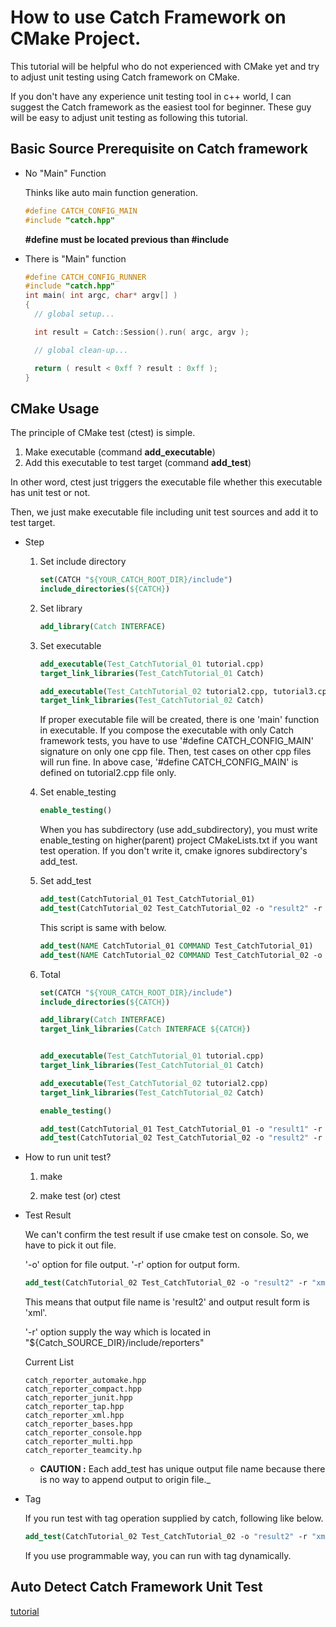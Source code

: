 # How to use Catch Framework on CMake Project.
This tutorial will be helpful who do not experienced with CMake yet and try to adjust unit testing using Catch framework on CMake.

If you don't have any experience unit testing tool in c++ world, I can suggest the Catch framework as the easiest tool for beginner. These guy will be easy to adjust unit testing as following this tutorial.


## Basic Source Prerequisite on Catch framework
  * No "Main" Function

    Thinks like auto main function generation.
    ```cpp
    #define CATCH_CONFIG_MAIN
    #include "catch.hpp"
    ```
    **#define must be located previous than #include**
  * There is "Main" function
    ```cpp
    #define CATCH_CONFIG_RUNNER
    #include "catch.hpp"
    int main( int argc, char* argv[] )
    {
      // global setup...

      int result = Catch::Session().run( argc, argv );

      // global clean-up...

      return ( result < 0xff ? result : 0xff );
    }
    ```

## CMake Usage
  The principle of CMake test (ctest) is simple.
  1. Make executable (command **add_executable**)
  2. Add this executable to test target (command **add_test**)

  In other word, ctest just triggers the executable file whether this executable has unit test or not.

  Then, we just make executable file including unit test sources and add it to test target.

  * Step

    1. Set include directory
        ```cmake
        set(CATCH "${YOUR_CATCH_ROOT_DIR}/include")
        include_directories(${CATCH})
        ```

    2. Set library
        ```cmake
        add_library(Catch INTERFACE)
        ```

    3. Set executable
        ```cmake
        add_executable(Test_CatchTutorial_01 tutorial.cpp)
        target_link_libraries(Test_CatchTutorial_01 Catch)

        add_executable(Test_CatchTutorial_02 tutorial2.cpp, tutorial3.cpp)
        target_link_libraries(Test_CatchTutorial_02 Catch)
        ```
        If proper executable file will be created, there is one 'main' function in executable.
        If you compose the executable with only Catch framework tests, you have to use '#define CATCH_CONFIG_MAIN' signature on only one cpp file.
        Then, test cases on other cpp files will run fine. In above case, '#define CATCH_CONFIG_MAIN' is defined on tutorial2.cpp file only.

    4. Set enable_testing
        ```cmake
        enable_testing()
        ```
        When you has subdirectory (use add_subdirectory), you must write enable_testing on higher(parent) project CMakeLists.txt if you want test operation.
        If you don't write it, cmake ignores subdirectory's add_test.

    5. Set add_test
        ```cmake
        add_test(CatchTutorial_01 Test_CatchTutorial_01)
        add_test(CatchTutorial_02 Test_CatchTutorial_02 -o "result2" -r "xml")
        ```

        This script is same with below.

        ```cmake
        add_test(NAME CatchTutorial_01 COMMAND Test_CatchTutorial_01)
        add_test(NAME CatchTutorial_02 COMMAND Test_CatchTutorial_02 -o "result2" -r "xml")
        ```

    6. Total
        ```cmake
        set(CATCH "${YOUR_CATCH_ROOT_DIR}/include")
        include_directories(${CATCH})

        add_library(Catch INTERFACE)
        target_link_libraries(Catch INTERFACE ${CATCH})


        add_executable(Test_CatchTutorial_01 tutorial.cpp)
        target_link_libraries(Test_CatchTutorial_01 Catch)

        add_executable(Test_CatchTutorial_02 tutorial2.cpp)
        target_link_libraries(Test_CatchTutorial_02 Catch)

        enable_testing()

        add_test(CatchTutorial_01 Test_CatchTutorial_01 -o "result1" -r "junit" )
        add_test(CatchTutorial_02 Test_CatchTutorial_02 -o "result2" -r "xml")
        ```
  * How to run unit test?

    1. make

    2. make test (or) ctest

  * Test Result

    We can't confirm the test result if use cmake test on console. So, we have to pick it out file.

    '-o' option for file output. '-r' option for output form.
    ```cmake
    add_test(CatchTutorial_02 Test_CatchTutorial_02 -o "result2" -r "xml")
    ```
    This means that output file name is 'result2' and output result form is 'xml'.

    '-r' option supply the way which is located in "${Catch_SOURCE_DIR}/include/reporters"

    Current List
    ```console
    catch_reporter_automake.hpp
    catch_reporter_compact.hpp
    catch_reporter_junit.hpp
    catch_reporter_tap.hpp
    catch_reporter_xml.hpp
    catch_reporter_bases.hpp
    catch_reporter_console.hpp
    catch_reporter_multi.hpp
    catch_reporter_teamcity.hp
    ```
      * **CAUTION :** Each add_test has unique output file name because there is no way to append output to origin file._

  * Tag

    If you run test with tag operation supplied by catch, following like below.
    ```cmake
    add_test(CatchTutorial_02 Test_CatchTutorial_02 -o "result2" -r "xml" "[tag1][tag2]") # tag1 and tag2
    ```
    If you use programmable way, you can run with tag dynamically.

## Auto Detect Catch Framework Unit Test
  [tutorial](https://github.com/philsquared/Catch/blob/master/contrib/ParseAndAddCatchTests.cmake)

